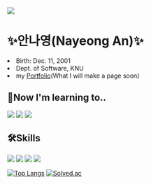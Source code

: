 <!--### Hi there 👋

**NadudAn/NadudAn** is a ✨ _special_ ✨ repository because its `README.md` (this file) appears on your GitHub profile.

Here are some ideas to get you started:

- 🔭 I’m currently working on ...
- 🌱 I’m currently learning ...
- 👯 I’m looking to collaborate on ...
- 🤔 I’m looking for help with ...
- 💬 Ask me about ...
- 📫 How to reach me: ...
- 😄 Pronouns: ...
- ⚡ Fun fact: ...
-->

<img src="https://capsule-render.vercel.app/api?type=slice&color=timeAuto&height=150&section=header&text=Nayeong%20An&fontSize=90&fontColor=4C4C4C" />

<h1>✨안나영(Nayeong An)✨</h1>

<li>Birth: Dec. 11, 2001</li>
<li>Dept. of Software, KNU</li>
<li>my <a href="https://www.naver.com/">Portfolio</a>(What I will make a page soon)</li>

<h2>🌱Now I'm learning to..</h2>

<img src="https://img.shields.io/badge/-HTML-F29661?style=flat&logo=HTML5&logoColor=black"/> <img src="https://img.shields.io/badge/-JavaScript-DAD9FF?style=flat&logo=JavaScript&logoColor=black"/> <img src="https://img.shields.io/badge/-JSP-FFA7A7?style=flat&logo=Java&logoColor=black"/>
  
<h2>🛠Skills</h2>

<img src="https://img.shields.io/badge/-C-FAECC5?style=flat&logo=C&logoColor=black"/> <img src="https://img.shields.io/badge/-JAVA-E4F7BA?style=flat&logo=Java&logoColor=black"/> <img src="https://img.shields.io/badge/-PYTHON-D4F4FA?style=flat&logo=Python&logoColor=black"/> <img src="https://img.shields.io/badge/-Android-1DDB16?style=flat&logo=Android&logoColor=black"/>

<!--![*'s GitHub stats](https://github-readme-stats.vercel.app/api?username=NadudAn&show_icons=true&theme=radical)-->
[![Top Langs](https://github-readme-stats.vercel.app/api/top-langs/?username=NadudAn&layout=compact)](https://github.com/NadudAn/github-readme-stats)
[![Solved.ac](http://mazassumnida.wtf/api/generate_badge?boj=dsd932)](https://solved.ac/profile/dsd932)
